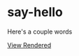 # say-hello

Here's a couple words

<a href="https://cdn.rawgit.com/ryanhizer/say-hello/master/index.html">View Rendered</a>
